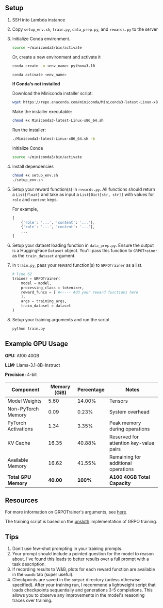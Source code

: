 ## Setup
1. SSH into Lambda instance

2. Copy `setup_env.sh`, `train.py`, `data_prep.py`, and `rewards.py` to the server

3. Initialize Conda environment.
    ```bash
    source ~/miniconda3/bin/activate
    ```
    Or, create a new environment and activate it
    ```bash
    conda create -n <env_name> python=3.10
    ```
    ```bash
    conda activate <env_name>
    ```

    **If Conda's not installed**

    Download the Miniconda installer script:
    ```bash
    wget https://repo.anaconda.com/miniconda/Miniconda3-latest-Linux-x86_64.sh
    ```

    Make the installer executable:
    ```bash
    chmod +x Miniconda3-latest-Linux-x86_64.sh
    ```

    Run the installer:
    ```bash
    ./Miniconda3-latest-Linux-x86_64.sh -b
    ```
    
    Initialize Conde
    ```bash
    source ~/miniconda3/bin/activate
    ```

4. Install dependencies
    ```bash
    chmod +x setup_env.sh
    ./setup_env.sh
    ```

5. Setup your reward function(s) in `rewards.py`. All functions should return a `List[float]` and take as input a `List[Dict[str, str]]` with values for `role` and `content` keys.

    For example, 
    ```python
    [   
        {'role': '...', 'content': '...'},
        {'role': '...', 'content': '...'},
        ...
    ]
    ``` 
    

6. Setup your dataset loading function in `data_prep.py`. Ensure the output is a HuggingFace `Dataset` object. You'll pass this function to `GRPOTrainer` as the `train_dataset` argument.

7. In `train.py`, pass your reward function(s) to `GRPOTrainer` as a list.
    ```python
    # line 62
    trainer = GRPOTrainer(
        model = model,
        processing_class = tokenizer,
        reward_funcs = [ #<---- Add your reward functions here
        ],
        args = training_args,
        train_dataset = dataset
    )
    ```

8. Setup your training arguments and run the script
    ```bash
    python train.py
    ```
## Example GPU Usage
**GPU:** A100 40GB

**LLM:** Llama-3.1-8B-Instruct

**Precision:** 4-bit

| Component            | Memory (GiB) | Percentage | Notes                                    |
|---------------------|--------------|------------|------------------------------------------|
| Model Weights       | 5.60         | 14.00%     | Tensors                |
| Non-PyTorch Memory  | 0.09         | 0.23%      | System overhead                          |
| PyTorch Activations | 1.34         | 3.35%      | Peak memory during operations            |
| KV Cache           | 16.35        | 40.88%     | Reserved for attention key-value pairs   |
| Available Memory    | 16.62        | 41.55%     | Remaining for additional operations      |
| **Total GPU Memory**| **40.00**    | **100%**   | **A100 40GB Total Capacity**            |


## Resources
For more information on GRPOTrainer's arguments, see [here](https://huggingface.co/docs/trl/main/en/grpo_trainer).

The training script is based on the [unsloth](https://colab.research.google.com/github/unslothai/notebooks/blob/main/nb/Llama3.1_(8B)-GRPO.ipynb#scrollTo=2ROBilj7nY33) implementation of GRPO training.

## Tips
1. Don't use few-shot prompting in your training prompts.
2. Your prompt should include a pointed question for the model to reason about. I've found this leads to better results over a full prompt with a task description.
3. If recording results to W&B, plots for each reward function are available in the `wandb` tab (super useful). 
4. Checkpoints are saved in the `output` directory (unless otherwise specified). After your training run, I recommend a lightweight script that loads checkpoints sequentially and generations 3-5 completions. This allows you to observe any improvements in the model's reasoning traces over training. 
